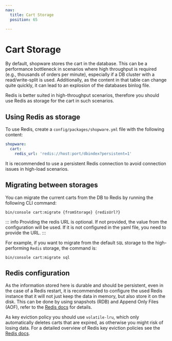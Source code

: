 ```yaml
---
nav:
  title: Cart Storage
  position: 65

---
```


# Cart Storage

By default, shopware stores the cart in the database. This can be a performance bottleneck in scenarios where high throughput is required (e.g., thousands of orders per minute), especially if a DB cluster with a read/write-split is used.
Additionally, as the content in that table can change quite quickly, it can lead to an explosion of the databases binlog file.

Redis is better suited in high-throughput scenarios, therefore you should use Redis as storage for the cart in such scenarios.

## Using Redis as storage

To use Redis, create a `config/packages/shopware.yml` file with the following content:

```yaml
shopware:
  cart:
    redis_url: 'redis://host:port/dbindex?persistent=1'
```
It is recommended to use a persistent Redis connection to avoid connection issues in high-load scenarios.

## Migrating between storages

You can migrate the current carts from the DB to Redis by running the following CLI command:

```shell
bin/console cart:migrate {fromStorage} {redisUrl?}
```

::: info
Providing the redis URL is optional. If not provided, the value from the configuration will be used. If it is not configured in the yaml file, you need to provide the URL.
:::

For example, if you want to migrate from the default `SQL` storage to the high-performing `Redis` storage, the command is:

```shell
bin/console cart:migrate sql
```

## Redis configuration

As the information stored here is durable and should be persistent, even in the case of a Redis restart, it is recommended to configure the used Redis instance that it will not just keep the data in memory, but also store it on the disk. This can be done by using snapshots (RDB) and Append Only Files (AOF), refer to the [Redis docs](https://redis.io/docs/latest/operate/oss_and_stack/management/persistence/) for details.

As key eviction policy you should use `volatile-lru`, which only automatically deletes carts that are expired, as otherwise you might risk of losing data. For a detailed overview of Redis key eviction policies see the [Redis docs](https://redis.io/docs/latest/develop/reference/eviction/).